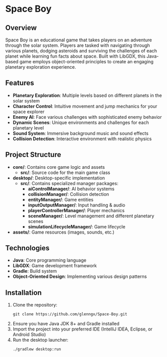 # Space Boy

## Overview
Space Boy is an educational game that takes players on an adventure through the solar system. Players are tasked with navigating through various planets, dodging asteroids and surviving the challenges of each planet while learning fun facts about space. Built with LibGDX, this Java-based game employs object-oriented principles to create an engaging planetary exploration experience.

## Features
- **Planetary Exploration**: Multiple levels based on different planets in the solar system
- **Character Control**: Intuitive movement and jump mechanics for your space explorer
- **Enemy AI**: Face various challenges with sophisticated enemy behavior
- **Dynamic Scenes**: Unique environments and challenges for each planetary level 
- **Sound System**: Immersive background music and sound effects
- **Collision Detection**: Interactive environment with realistic physics

## Project Structure
- **core/**: Contains core game logic and assets
  - **src/**: Source code for the main game class
- **desktop/**: Desktop-specific implementation
  - **src/**: Contains specialized manager packages:
    - **aiControlManager/**: AI behavior systems
    - **collisionManager/**: Collision detection
    - **entityManager/**: Game entities
    - **inputOutputManager/**: Input handling & audio
    - **playerControllerManager/**: Player mechanics
    - **sceneManager/**: Level management and different planetary scenes
    - **simulationLifecycleManager/**: Game lifecycle
- **assets/**: Game resources (images, sounds, etc.)

## Technologies
- **Java**: Core programming language
- **LibGDX**: Game development framework
- **Gradle**: Build system
- **Object-Oriented Design**: Implementing various design patterns

## Installation
1. Clone the repository:
   ```
   git clone https://github.com/glenngx/Space-Boy.git
   ```
2. Ensure you have Java JDK 8+ and Gradle installed
3. Import the project into your preferred IDE (IntelliJ IDEA, Eclipse, or Android Studio)
4. Run the desktop launcher:
   ```
   ./gradlew desktop:run
   ```
